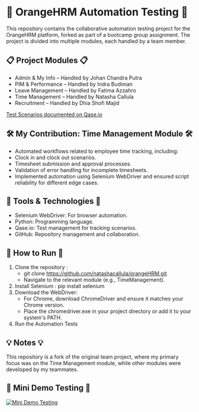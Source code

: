 # 🍊 OrangeHRM Automation Testing 🍊
This repository contains the collaborative automation testing project for the OrangeHRM platform, forked as part of a bootcamp group assignment. The project is divided into multiple modules, each handled by a team member.

## 📋 Project Modules 📋
- Admin & My Info – Handled by Johan Chandra Putra
- PIM & Performance – Handled by Indra Budiman
- Leave Management – Handled by Fatima Azzahro
- Time Management – Handled by Natasha Callula
- Recruitment – Handled by Dhia Shofi Majid

[Test Scenarios documented on Qase.io](https://app.qase.io/public/report/ca20d667d69df5a6ffd8d01b2aead43ee8d06fb8)
  
## 🛠️ My Contribution: Time Management Module 🛠️
- Automated workflows related to employee time tracking, including:
- Clock in and clock out scenarios.
- Timesheet submission and approval processes.
- Validation of error handling for incomplete timesheets.
- Implemented automation using Selenium WebDriver and ensured script reliability for different edge cases.

## 🚀 Tools & Technologies 🚀
- Selenium WebDriver: For browser automation.
- Python: Programming language.
- Qase.io: Test management for tracking scenarios.
- GitHub: Repository management and collaboration.

## 📑 How to Run 📑
1. Clone the repository :
   - git clone https://github.com/natashacallula/orangeHRM.git
   - Navigate to the relevant module (e.g., TimeManagement).
2. Install Selenium : pip install selenium
3. Download the WebDriver:
   - For Chrome, download ChromeDriver and ensure it matches your Chrome version.
   - Place the chromedriver.exe in your project directory or add it to your system's PATH.
4. Run the Automation Tests

## 💡 Notes 💡
This repository is a fork of the original team project, where my primary focus was on the Time Management module, while other modules were developed by my teammates.

## 🎥 Mini Demo Testing 🎥

[![Mini Demo Testing](https://img.youtube.com/vi/3KzfisNEhzU/0.jpg)](https://youtu.be/3KzfisNEhzU)
